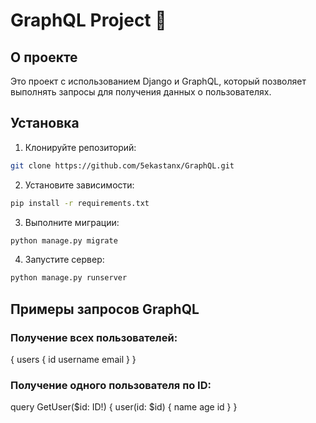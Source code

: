 #                        GraphQL Project 🐬

## О проекте

Это проект с использованием Django и GraphQL, который позволяет выполнять запросы для получения данных о пользователях.

## Установка

1. Клонируйте репозиторий:

```bash
git clone https://github.com/5ekastanx/GraphQL.git
```
2. Установите зависимости:
```bash
pip install -r requirements.txt
```
3. Выполните миграции:
```bash
python manage.py migrate
```
4. Запустите сервер:
```bash
python manage.py runserver
```
## Примеры запросов GraphQL
### Получение всех пользователей:
{
  users {
    id
    username
    email
  }
}
### Получение одного пользователя по ID:
query GetUser($id: ID!) {
  user(id: $id) {
    name
    age
    id
  }
}
